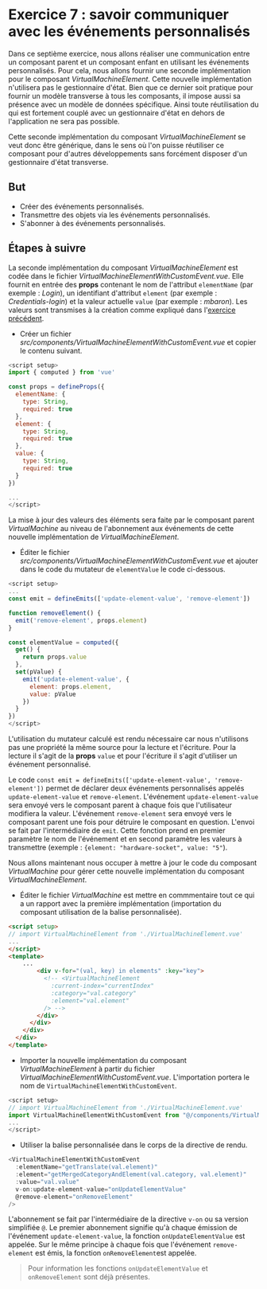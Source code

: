 # Exercice 7 : savoir communiquer avec les événements personnalisés 

Dans ce septième exercice, nous allons réaliser une communication entre un composant parent et un composant enfant en utilisant les événements personnalisés. Pour cela, nous allons fournir une seconde implémentation pour le composant *VirtualMachineElement*. Cette nouvelle implémentation n'utilisera pas le gestionnaire d'état. Bien que ce dernier soit pratique pour fournir un modèle transverse à tous les composants, il impose aussi sa présence avec un modèle de données spécifique. Ainsi toute réutilisation du qui est fortement couplé avec un gestionnaire d'état en dehors de l'application ne sera pas possible.

Cette seconde implémentation du composant *VirtualMachineElement* se veut donc être générique, dans le sens où l'on puisse réutiliser ce composant pour d'autres développements sans forcément disposer d'un gestionnaire d'état transverse.

## But

* Créer des événements personnalisés.
* Transmettre des objets via les événements personnalisés.
* S'abonner à des événements personnalisés.

## Étapes à suivre

La seconde implémentation du composant *VirtualMachineElement* est codée dans le fichier _VirtualMachineElementWithCustomEvent.vue_. Elle fournit en entrée des **props** contenant le nom de l'attribut `elementName` (par exemple : _Login_), un identifiant d'attribut `element` (par exemple : _Credentials-login_) et la valeur actuelle `value` (par exemple : _mbaron_). Les valeurs sont transmises à la création comme expliqué dans l'[exercice précédent](../vuejs-spa-tutorial-exercice6/README.md). 

* Créer un fichier _src/components/VirtualMachineElementWithCustomEvent.vue_ et copier le contenu suivant.

```javascript
<script setup>
import { computed } from 'vue'

const props = defineProps({
  elementName: {
    type: String,
    required: true
  },
  element: {
    type: String,
    required: true
  },
  value: {
    type: String,
    required: true
  }
})

...
</script>
```

La mise à jour des valeurs des éléments sera faite par le composant parent *VirtualMachine* au niveau de l'abonnement aux événements de cette nouvelle implémentation de *VirtualMachineElement*.

* Éditer le fichier _src/components/VirtualMachineElementWithCustomEvent.vue_ et ajouter dans le code du mutateur de `elementValue` le code ci-dessous.

```javascript
<script setup>
...
const emit = defineEmits(['update-element-value', 'remove-element'])

function removeElement() {
  emit('remove-element', props.element)
}

const elementValue = computed({
  get() {
    return props.value
  },
  set(pValue) {
    emit('update-element-value', {
      element: props.element,
      value: pValue
    })
  }
})
</script>
```

L'utilisation du mutateur calculé est rendu nécessaire car nous n'utilisons pas une propriété la même source pour la lecture et l'écriture. Pour la lecture il s'agit de la **props** `value` et pour l'écriture il s'agit d'utiliser un événement personnalisé.

Le code `const emit = defineEmits(['update-element-value', 'remove-element'])` permet de déclarer deux événements personnalisés appelés `update-element-value` et `remove-element`. L'événement `update-element-value` sera envoyé vers le composant parent à chaque fois que l'utilisateur modifiera la valeur. L'événement `remove-element` sera envoyé vers le composant parent une fois pour détruire le composant en question. L'envoi se fait par l'intermédiaire de `emit`. Cette fonction prend en premier paramètre le nom de l'événement et en second paramètre les valeurs à transmettre (exemple : `{element: "hardware-socket", value: "5"`). 

Nous allons maintenant nous occuper à mettre à jour le code du composant *VirtualMachine* pour gérer cette nouvelle implémentation du composant *VirtualMachineElement*.

* Éditer le fichier *VirtualMachine* est mettre en commmentaire tout ce qui a un rapport avec la première implémentation (importation du composant utilisation de la balise personnalisée).

```html
<script setup>
// import VirtualMachineElement from './VirtualMachineElement.vue'
...
</script>
<template>
    ...
        <div v-for="(val, key) in elements" :key="key">
          <!-- <VirtualMachineElement
            :current-index="currentIndex"
            :category="val.category"
            :element="val.element"
          /> -->
        </div>
      </div>
    </div>
  </div>
</template>
```

* Importer la nouvelle implémentation du composant *VirtualMachineElement* à partir du fichier _VirtualMachineElementWithCustomEvent.vue_. L'importation portera le nom de `VirtualMachineElementWithCustomEvent`.

```javascript
<script setup>
// import VirtualMachineElement from './VirtualMachineElement.vue'
import VirtualMachineElementWithCustomEvent from "@/components/VirtualMachineElementWithCustomEvent.vue";
...
</script>
```

* Utiliser la balise personnalisée dans le corps de la directive de rendu.

```javascript
<VirtualMachineElementWithCustomEvent
  :elementName="getTranslate(val.element)"
  :element="getMergedCategoryAndElement(val.category, val.element)"
  :value="val.value"
  v-on:update-element-value="onUpdateElementValue"
  @remove-element="onRemoveElement"
/>
```

L'abonnement se fait par l'intermédiaire de la directive `v-on` ou sa version simplifiée `@`. Le premier abonnement signifie qu'à chaque émission de l'événement `update-element-value`, la fonction `onUpdateElementValue` est appelée. Sur le même principe à chaque fois que l'événement `remove-element` est émis, la fonction `onRemoveElement`est appelée.

> Pour information les fonctions `onUpdateElementValue` et `onRemoveElement` sont déjà présentes.
